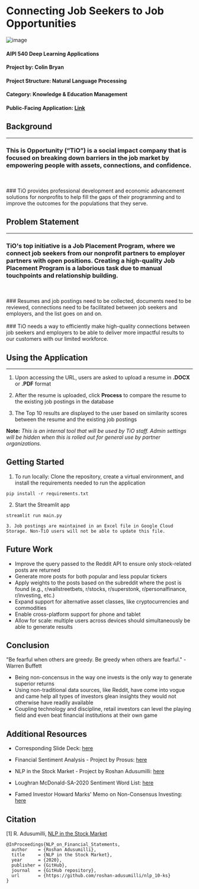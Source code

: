 # Connecting Job Seekers to Job Opportunities
 ![image](https://storage.googleapis.com/tio-job-connections-static-images/TiO%20Logo.png)

#### AIPI 540 Deep Learning Applications
#### Project by: Colin Bryan
#### Project Structure: Natural Language Processing
#### Category: Knowledge & Education Management
#### Public-Facing Application: [Link](https://tio-job-connections.ue.r.appspot.com/)

## Background
----------
### This is Opportunity (“TiO”) is a social impact company that is focused on breaking down barriers in the job market by empowering people with assets, connections, and confidence.
<br>
<br>
### TiO provides professional development and economic advancement solutions for nonprofits to help fill the gaps of their programming and to improve the outcomes for the populations that they serve.

## Problem Statement
-----------------
### TiO's top initiative is a Job Placement Program, where we connect job seekers from our nonprofit partners to employer partners with open positions. Creating a high-quality Job Placement Program is a laborious task due to manual touchpoints and relationship building. 
<br>
<br>
### Resumes and job postings need to be collected, documents need to be reviewed, connections need to be facilitated between job seekers and employers, and the list goes on and on.
<br>
<br>
### TiO needs a way to efficiently make high-quality connections between job seekers and employers to be able to deliver more impactful results to our customers with our limited workforce. 

## Using the Application
---------------------
1. Upon accessing the URL, users are asked to upload a resume in **.DOCX** or **.PDF** format

2. After the resume is uploaded, click **Process** to compare the resume to the existing job postings in the database

3. The Top 10 results are displayed to the user based on similarity scores between the resume and the existing job postings

**Note:** *This is an internal tool that will be used by TiO staff. Admin settings will be hidden when this is rolled out for general use by partner organizations.*

Getting Started
---------------
1. To run locally: Clone the repository, create a virtual environment, and install the requirements needed to run the application
```
pip install -r requirements.txt
```
2. Start the Streamlit app
```
streamlit run main.py

3. Job postings are maintained in an Excel file in Google Cloud Storage. Non-TiO users will not be able to update this file.
```


Future Work
------------
* Improve the query passed to the Reddit API to ensure only stock-related posts are returned
* Generate more posts for both popular and less popular tickers
* Apply weights to the posts based on the subreddit where the post is found (e.g., r/wallstreetbets, r/stocks, r/superstonk, r/personalfinance, r/investing, etc.)
* Expand support for alternative asset classes, like cryptocurrencies and commodities
* Enable cross-platform support for phone and tablet
* Allow for scale: multiple users across devices should simultaneously be able to generate results


Conclusion
----------
"Be fearful when others are greedy. Be greedy when others are fearful." - Warren Buffett
* Being non-concensus in the way one invests is the only way to generate superior returns 
* Using non-traditional data sources, like Reddit, have come into vogue and came help all types of investors glean insights they would not otherwise have readily available
* Coupling technology and discipline, retail investors can level the playing field and even beat financial institutions at their own game

Additional Resources
--------------------
* Corresponding Slide Deck: [here](https://prodduke-my.sharepoint.com/:p:/g/personal/da204_duke_edu/Ec1ZDUDSbthGunjGt8mpvN4BtHJSYaoSMXipR13o9brTjA?e=vf53j4)

* Financial Sentiment Analysis - Project by Prosus: [here](https://github.com/ProsusAI/finBERT)

* NLP in the Stock Market - Project by Roshan Adusumilli: [here](https://towardsdatascience.com/nlp-in-the-stock-market-8760d062eb92#:~:text=Machine%20learning%20models%20implemented%20in,forms%20to%20forecast%20stock%20movements.)

* Loughran McDonald-SA-2020 Sentiment Word List: [here](https://researchdata.up.ac.za/articles/dataset/Loughran_McDonald-SA-2020_Sentiment_Word_List/14401178)

* Famed Investor Howard Marks' Memo on Non-Consensus Investing: [here](https://www.oaktreecapital.com/docs/default-source/memos/1993-02-15-the-value-of-predictions-or-where-39-d-all-this-rain-come-from.pdf?sfvrsn=6fbc0f65_2)


Citation
--------
[1] R. Adusumilli, [NLP in the Stock Market](/https://github.com/roshan-adusumilli/nlp_10-ks)

```
@InProceedings{NLP_on_Financial_Statements,
  author    = {Roshan Adusumilli},
  title     = {NLP in the Stock Market},
  year      = {2020},
  publisher = {GitHub},
  journal   = {GitHub repository},
  url       = {https://github.com/roshan-adusumilli/nlp_10-ks}
}
```
